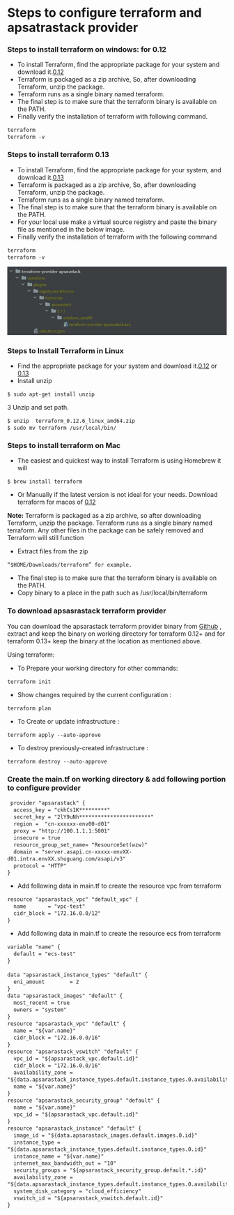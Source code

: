 Steps to configure terraform and apsatrastack provider
==================

### Steps to install terraform on windows: for 0.12

-  To install Terraform, find the appropriate package for your system and download it.[0.12](https://releases.hashicorp.com/terraform/0.12.6/)
-  Terraform is packaged as a zip archive, So, after downloading Terraform, unzip the package.
-  Terraform runs as a single binary named terraform.
-  The final step is to make sure that the terraform binary is available on the PATH.
-  Finally verify the  installation of terraform with following command.
```        
terraform
terraform -v
```
    
### Steps to install terraform 0.13

-  To install Terraform, find the appropriate package for your system, and download it.[0.13](https://www.terraform.io/downloads.html)
-  Terraform is packaged as a zip archive, So, after downloading Terraform, unzip the package.
-  Terraform runs as a single binary named terraform. 
-  The final step is to make sure that the terraform binary is available on the PATH.
-  For your local use make a virtual source registry and paste the binary file as mentioned in the below image.
-  Finally verify the installation of terraform with the following command
```        
terraform
terraform -v
```
![picture](terraform0.13.png)

### Steps to Install Terraform in Linux
- Find the appropriate package for your system and download it.[0.12](https://releases.hashicorp.com/terraform/0.12.6/) or [0.13](https://www.terraform.io/downloads.html)
- Install unzip
```
$ sudo apt-get install unzip
```
3 Unzip and set path.
```
$ unzip  terraform_0.12.6_linux_amd64.zip 
$ sudo mv terraform /usr/local/bin/
```
### Steps to install terraform on Mac
- The easiest and quickest way to install Terraform is using Homebrew it will 
```
$ brew install terraform
```
- Or
Manually if the latest version is not ideal for your needs.
Download terraform for macos of  [0.12](https://releases.hashicorp.com/terraform/0.12.6/)


 **Note:**  Terraform is packaged as a zip archive, so after downloading Terraform, unzip the package. Terraform runs as a single binary named terraform. Any other files in the package can be safely removed and Terraform will still function
-  Extract files from the zip  
```
“$HOME/Downloads/terraform” for example.
```
-  The final step is to make sure that the terraform binary is available on the PATH.
-  Copy binary to a place in the path such as /usr/local/bin/terraform


### To download apsasrastack terraform provider


You can download the apsarastack terraform provider 
binary from [Github](https://github.com/Click2Cloud/terraform-provider-apsarastack/releases/tag/V0.5.6) , extract  and keep the binary on working directory for terraform  0.12+ and for terraform 0.13+ keep the binary at the location as mentioned above.

Using terraform:
- To Prepare your working directory for other commands:
```
terraform init
```
- Show changes required by the current configuration :
```
terraform plan
```
- To Create or update infrastructure :
```
terraform apply --auto-approve
```
- To destroy previously-created infrastructure :
```
terraform destroy --auto-approve
```

### Create the main.tf on working directory & add following portion to configure provider

````
 provider "apsarastack" {
  access_key = "ckhCs1K*********"
  secret_key = "2lY9uNh***********************"
  region =  "cn-xxxxxx-env00-d01"
  proxy = "http://100.1.1.1:5001"
  insecure = true
  resource_group_set_name= "ResourceSet(wzw)"
  domain = "server.asapi.cn-xxxxx-envXX-d01.intra.envXX.shuguang.com/asapi/v3"
  protocol = "HTTP"
}
````                                               
- Add following data in main.tf to create the resource vpc from terraform
```
resource "apsarastack_vpc" "default_vpc" {
  name       = "vpc-test"
  cidr_block = "172.16.0.0/12"
}
```
- Add following data in main.tf to create the resource ecs from terraform

````
variable "name" {
  default = "ecs-test"
}

data "apsarastack_instance_types" "default" {
  eni_amount        = 2
}
data "apsarastack_images" "default" {
  most_recent = true
  owners = "system"
}
resource "apsarastack_vpc" "default" {
  name = "${var.name}"
  cidr_block = "172.16.0.0/16"
}
resource "apsarastack_vswitch" "default" {
  vpc_id = "${apsarastack_vpc.default.id}"
  cidr_block = "172.16.0.0/16"
  availability_zone = "${data.apsarastack_instance_types.default.instance_types.0.availability_zones.0}"
  name = "${var.name}"
}
resource "apsarastack_security_group" "default" {
  name = "${var.name}"
  vpc_id = "${apsarastack_vpc.default.id}"
}
resource "apsarastack_instance" "default" {
  image_id = "${data.apsarastack_images.default.images.0.id}"
  instance_type = "${data.apsarastack_instance_types.default.instance_types.0.id}"
  instance_name = "${var.name}"
  internet_max_bandwidth_out = "10"
  security_groups = "${apsarastack_security_group.default.*.id}"
  availability_zone = "${data.apsarastack_instance_types.default.instance_types.0.availability_zones.0}"
  system_disk_category = "cloud_efficiency"
  vswitch_id = "${apsarastack_vswitch.default.id}"
}
````

